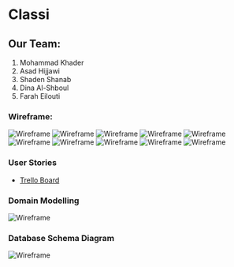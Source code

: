 # Classi

## Our Team:
1. Mohammad Khader
2. Asad Hijjawi
3. Shaden Shanab
4. Dina Al-Shboul
5. Farah Eilouti

### Wireframe:
![Wireframe](/Project%20Files/Classi%20Wireframe-01.jpg)
![Wireframe](/Project%20Files/Classi%20Wireframe-02.jpg)
![Wireframe](/Project%20Files/Classi%20Wireframe-03.jpg)
![Wireframe](/Project%20Files/Classi%20Wireframe-04.jpg)
![Wireframe](/Project%20Files/Classi%20Wireframe-05.jpg)
![Wireframe](/Project%20Files/Classi%20Wireframe-06.jpg)
![Wireframe](/Project%20Files/Classi%20Wireframe-07.jpg)
![Wireframe](/Project%20Files/Classi%20Wireframe-08.jpg)
![Wireframe](/Project%20Files/Classi%20Wireframe-09.jpg)
![Wireframe](/Project%20Files/Classi%20Wireframe-10.jpg)

### User Stories
- [Trello Board](https://trello.com/c/1iRka7IL/2-stories)

### Domain Modelling
![Wireframe](/Project%20Files/Domain%20Modeling.jpg)

### Database Schema Diagram
![Wireframe](/Project%20Files/Database.png)
